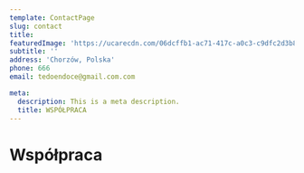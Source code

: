 ```yaml
---
template: ContactPage
slug: contact
title: 
featuredImage: 'https://ucarecdn.com/06dcffb1-ac71-417c-a0c3-c9dfc2d3b8c2/'
subtitle: ''
address: 'Chorzów, Polska'
phone: 666
email: tedoendoce@gmail.com.com

meta:
  description: This is a meta description.
  title: WSPÓŁPRACA
---
```


# Współpraca


